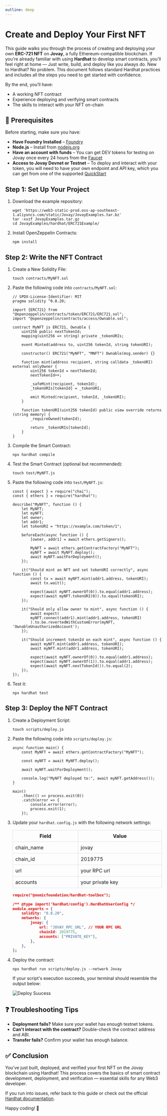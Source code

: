 ```yaml
---
outline: deep
---
```


# Create and Deploy Your First NFT
This guide walks you through the process of creating and deploying your own **ERC-721 NFT** on **Jovay**, a fully Ethereum-compatible blockchain. If you're already familiar with using **Hardhat** to develop smart contracts, you'll feel right at home — Just write, build, and deploy like you always do. New to Hardhat? No problem. This document follows standard Hardhat practices and includes all the steps you need to get started with confidence.

By the end, you’ll have:
- A working NFT contract
- Experience deploying and verifying smart contracts
- The skills to interact with your NFT on-chain

## 🧰 Prerequisites

Before starting, make sure you have:
- **Have Foundry Installed** – [Foundry](https://book.getfoundry.sh/getting-started/installation)
- **Node.js** – Install from [nodejs.org](https://nodejs.org/)
- **Have an account with funds** – You can get DEV tokens for testing on Jovay once every 24 hours from the [Faucet](https://zan.top/faucet/jovay)
- **Access to Jovay Devnet or Testnet** – To deploy and interact with your token, you will need to have your own endpoint and API key, which you can get from one of the supported [QuickStart](./developer-quickstart.md)

## Step 1: Set Up Your Project
1. Download the example repository:
    ```Plain Text
    wget 'https://web3-static-prod.oss-ap-southeast-1.aliyuncs.com/static/Jovay/JovayExamples.tar.bz'
    tar -xvzf JovayExamples.tar.gz
    cd JovayExamples/hardhat/ERC721Example/
    ```
2. Install OpenZeppelin Contracts:
    ```Plain Text
    npm install
    ```

## Step 2: Write the NFT Contract
1. Create a New Solidity File:
    ```Plain Text
    touch contracts/MyNFT.sol
    ```

2. Paste the following code into `contracts/MyNFT.sol`:
    ```Plain Text
    // SPDX-License-Identifier: MIT
    pragma solidity ^0.8.20;

    import {ERC721} from "@openzeppelin/contracts/token/ERC721/ERC721.sol";
    import "@openzeppelin/contracts/access/Ownable.sol";

    contract MyNFT is ERC721, Ownable {
        uint256 public nextTokenId;
        mapping(uint256 => string) private _tokenURIs;

        event Minted(address to, uint256 tokenId, string tokenURI);

        constructor() ERC721("MyNFT", "MNFT") Ownable(msg.sender) {}

        function mint(address recipient, string calldata _tokenURI) external onlyOwner {
            uint256 tokenId = nextTokenId;
            nextTokenId++;

            _safeMint(recipient, tokenId);
            _tokenURIs[tokenId] = _tokenURI;

            emit Minted(recipient, tokenId, _tokenURI);
        }

        function tokenURI(uint256 tokenId) public view override returns (string memory) {
            _requireOwned(tokenId);

            return _tokenURIs[tokenId];
        }
    }
    ```

3. Compile the Smart Contract:
    ```Plain Text
    npx hardhat compile
    ```
4. Test the Smart Contract (optional but recommended):
    ```Plain Text
    touch test/MyNFT.js
    ```

5. Paste the following code into `test/MyNFT.js`:
    ```Plain Text
    const { expect } = require("chai");
    const { ethers } = require("hardhat");

    describe("MyNFT", function () {
        let MyNFT;
        let myNFT;
        let owner;
        let addr1;
        let tokenURI = "https://example.com/token/1";

        beforeEach(async function () {
            [owner, addr1] = await ethers.getSigners();

            MyNFT = await ethers.getContractFactory("MyNFT");
            myNFT = await MyNFT.deploy();
            await myNFT.waitForDeployment();
        });

        it("Should mint an NFT and set tokenURI correctly", async function () {
            const tx = await myNFT.mint(addr1.address, tokenURI);
            await tx.wait();

            expect(await myNFT.ownerOf(0)).to.equal(addr1.address);
            expect(await myNFT.tokenURI(0)).to.equal(tokenURI);
        });

        it("Should only allow owner to mint", async function () {
            await expect(
            myNFT.connect(addr1).mint(addr1.address, tokenURI)
            ).to.be.revertedWithCustomError(myNFT, 'OwnableUnauthorizedAccount');
        });

        it("Should increment tokenId on each mint", async function () {
            await myNFT.mint(addr1.address, tokenURI);
            await myNFT.mint(addr1.address, tokenURI);

            expect(await myNFT.ownerOf(0)).to.equal(addr1.address);
            expect(await myNFT.ownerOf(1)).to.equal(addr1.address);
            expect(await myNFT.nextTokenId()).to.equal(2);
        });
    });
    ```

6. Test it:
    ```Plain Text
    npx hardhat test
    ```

## Step 3: Deploy the NFT Contract
1. Create a Deployment Script:
    ```Plain Text
    touch scripts/deploy.js
    ```
2. Paste the following code into `scripts/deploy.js`:
    ```Plain Text
    async function main() {
        const MyNFT = await ethers.getContractFactory("MyNFT");

        const myNFT = await MyNFT.deploy();

        await myNFT.waitForDeployment();

        console.log("MyNFT deployed to:", await myNFT.getAddress());
    }

    main()
        .then(() => process.exit(0))
        .catch(error => {
            console.error(error);
            process.exit(1);
        });
    ```

3. Update your `hardhat.config.js` with the following network settings:
    <table class="responsive-table">
    <thead>
        <tr>
            <th>Field</th>
            <th>Value</th>
        </tr>
    </thead>
    <tbody>
        <tr>
            <td>chain_name</td>
            <td>jovay</td>
        </tr>
        <tr>
            <td>chain_id</td>
            <td>2019775</td>
        </tr>
        <tr>
            <td>url</td>
            <td>your RPC url</td>
        </tr>
        <tr>
            <td>accounts</td>
            <td>your private key</td>
        </tr>
    </tbody>
    </table>

    ```json
    require("@nomicfoundation/hardhat-toolbox");

    /** @type import('hardhat/config').HardhatUserConfig */
    module.exports = {
        solidity: "0.8.20",
        networks: {
            jovay: {
                url: "JOVAY_RPC_URL", // YOUR RPC URL
                chainId: 2019775,
                accounts: ["PRIVATE_KEY"],
            },
        },
    };
    ```

4. Deploy the contract:
    ```Plain Text
    npx hardhat run scripts/deploy.js --network Jovay
    ```
    If your script's execution succeeds, your terminal should resemble the output below:

    ![Deploy Suucess](/Images/foundry-hardhat-tutorial/deploy-success-nft-hardhat.png)


## ❓ Troubleshooting Tips
- **Deployment fails?** Make sure your wallet has enough testnet tokens.
- **Can't interact with the contract?** Double-check the contract address and ABI.
- **Transfer fails?** Confirm your wallet has enough balance.

## ✅ Conclusion
You’ve just built, deployed, and verified your first NFT on the Jovay blockchain using Hardhat! This process covers the basics of smart contract development, deployment, and verification — essential skills for any Web3 developer.

If you run into issues, refer back to this guide or check out the official [Hardhat documentation](https://hardhat.org/docs).

Happy coding! 🚀

<style>
  .responsive-table {
    width: 100%;
    border-collapse: collapse;
    display: table !important;
  }
  .responsive-table th, .responsive-table td {
    border: 1px solid #ddd;
    padding: 8px;
  }
</style>